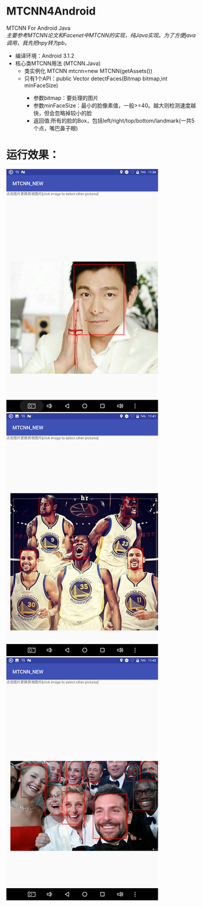 # MTCNN4Android
MTCNN For Android Java<br>
<i>主要参考MTCNN论文和Facenet中MTCNN的实现，纯Java实现。为了方便java调用，我先把npy转为pb。</i>

* 编译环境：Android 3.1.2
* 核心类MTCNN用法 (MTCNN.Java)
  * 类实例化 MTCNN mtcnn=new MTCNN(getAssets())
  * 只有1个API：public Vector<Box> detectFaces(Bitmap bitmap,int minFaceSize)
    * 参数bitmap：要处理的图片
    * 参数minFaceSize：最小的脸像素值，一般>=40。越大则检测速度越快，但会忽略掉较小的脸
    * 返回值:所有的脸的Box，包括left/right/top/bottom/landmark(一共5个点，嘴巴鼻子眼)
# 运行效果：
![Alt text](Screenshot_20180626-112620.png) <br>
![Alt text](Screenshot_20180626-112635.png) <br>
![Alt text](Screenshot_20180626-112651.png) <br>